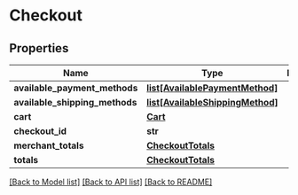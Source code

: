 # Checkout

## Properties
Name | Type | Description | Notes
------------ | ------------- | ------------- | -------------
**available_payment_methods** | [**list[AvailablePaymentMethod]**](AvailablePaymentMethod.md) |  | [optional] 
**available_shipping_methods** | [**list[AvailableShippingMethod]**](AvailableShippingMethod.md) |  | [optional] 
**cart** | [**Cart**](Cart.md) |  | [optional] 
**checkout_id** | **str** |  | [optional] 
**merchant_totals** | [**CheckoutTotals**](CheckoutTotals.md) |  | [optional] 
**totals** | [**CheckoutTotals**](CheckoutTotals.md) |  | [optional] 

[[Back to Model list]](../README.md#documentation-for-models) [[Back to API list]](../README.md#documentation-for-api-endpoints) [[Back to README]](../README.md)


